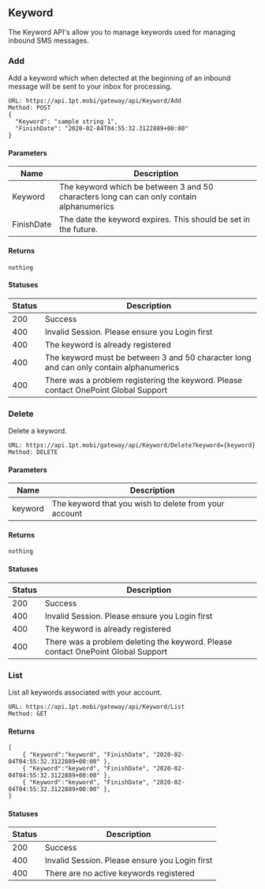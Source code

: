 ## Keyword
The Keyword API's allow you to manage keywords used for managing inbound SMS messages.

### Add
Add a keyword which when detected at the beginning of an inbound message will be sent to your inbox for processing.
```
URL: https://api.1pt.mobi/gateway/api/Keyword/Add
Method: POST
{
  "Keyword": "sample string 1",
  "FinishDate": "2020-02-04T04:55:32.3122889+00:00"
}
```
#### Parameters
Name | Description
---- | -----------
Keyword | The keyword which be between 3 and 50 characters long can can only contain alphanumerics
FinishDate | The date the keyword expires. This should be set in the future.
#### Returns
```
nothing
```
#### Statuses
Status | Description
------ | -----------
200 | Success
400 | Invalid Session. Please ensure you Login first
400 | The keyword is already registered
400 | The keyword must be between 3 and 50 character long and can only contain alphanumerics
400 | There was a problem registering the keyword. Please contact OnePoint Global Support

### Delete
Delete a keyword.
```
URL: https://api.1pt.mobi/gateway/api/Keyword/Delete?keyword={keyword}
Method: DELETE
```
#### Parameters
Name | Description
---- | -----------
keyword | The keyword that you wish to delete from your account
#### Returns
```
nothing
```
#### Statuses
Status | Description
------ | -----------
200 | Success
400 | Invalid Session. Please ensure you Login first
400 | The keyword is already registered
400 | There was a problem deleting the keyword. Please contact OnePoint Global Support

### List
List all keywords associated with your account.
```
URL: https://api.1pt.mobi/gateway/api/Keyword/List
Method: GET
```
#### Returns
```
[
    { "Keyword":"keyword", "FinishDate", "2020-02-04T04:55:32.3122889+00:00" },
    { "Keyword":"keyword", "FinishDate", "2020-02-04T04:55:32.3122889+00:00" },
    { "Keyword":"keyword", "FinishDate", "2020-02-04T04:55:32.3122889+00:00" },
]
```
#### Statuses
Status | Description
------ | -----------
200 | Success
400 | Invalid Session. Please ensure you Login first
400 | There are no active keywords registered

